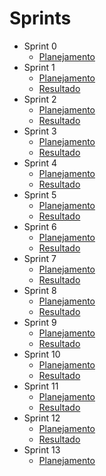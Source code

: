 # Sprints
- Sprint 0
    - [Planejamento](sprints/sprint0/planejamento)
- Sprint 1
    - [Planejamento](sprints/sprint1/planejamento)
    - [Resultado](sprints/sprint1/resultado)
- Sprint 2
    - [Planejamento](sprints/sprint2/planejamento)
    - [Resultado](sprints/sprint2/resultado)
- Sprint 3
    - [Planejamento](sprints/sprint3/planejamento)
    - [Resultado](sprints/sprint3/resultado)
- Sprint 4
    - [Planejamento](sprints/sprint4/planejamento)
    - [Resultado](sprints/sprint4/resultado)
- Sprint 5
    - [Planejamento](sprints/sprint5/planejamento)
    - [Resultado](sprints/sprint5/resultado)
- Sprint 6
    - [Planejamento](sprints/sprint6/planejamento)
    - [Resultado](sprints/sprint6/resultado)
- Sprint 7
    - [Planejamento](sprints/sprint7/planejamento)
    - [Resultado](sprints/sprint7/resultado)
- Sprint 8
    - [Planejamento](sprints/sprint8/planejamento)
    - [Resultado](sprints/sprint8/resultado)
- Sprint 9
    - [Planejamento](sprints/sprint9/planejamento)
    - [Resultado](sprints/sprint9/resultado)
- Sprint 10
    - [Planejamento](sprints/sprint10/planejamento)
    - [Resultado](sprints/sprint10/resultado)
- Sprint 11
    - [Planejamento](sprints/sprint11/planejamento)
    - [Resultado](sprints/sprint11/resultado)
- Sprint 12
    - [Planejamento](sprints/sprint12/planejamento)
    - [Resultado](sprints/sprint12/resultado)
- Sprint 13
    - [Planejamento](sprints/sprint13/planejamento)
